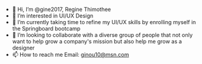 - 👋 Hi, I’m @gine2017, Regine Thimothee
- 👀 I’m interested in UI/UX Design
- 🌱 I’m currently taking time to refine my UI/UX skills by enrolling myself in the Springboard bootcamp 
- 💞️ I’m looking to collaborate with a diverse group of people that not only want to help grow a company's mission but also help me grow as a designer 
- 📫 How to reach me  Email: ginou10@msn.com

<!---
gine2017/gine2017 is a ✨ special ✨ repository because its `README.md` (this file) appears on your GitHub profile.
You can click the Preview link to take a look at your changes.
--->
